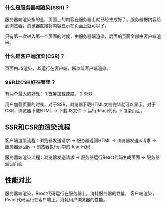 ### 什么是服务器端渲染(SSR)？
服务器端渲染指的是，页面上的内容在服务器上就已经生成好了，服务器把内容给到浏览器，浏览器直接将内容显示在页面上就可以了。

只有第一次进入第一个页面的时候，由服务器端渲染，后面的页面全部由客户端渲染。

### 什么是客户端渲染(CSR)？
页面由JS渲染，JS运行在客户端，所以叫客户端渲染。

### SSR比CSR好在哪里？
有两个最大的好处：
1.首屏加载速度。
2.SEO

用户加载页面的时候，对于SSR，浏览器下载HTML文档完毕就可以显示。对于CSR，浏览器下载HTML -> 下载JS文件 -> 运行React代码 -> 渲染页面。


## SSR和CSR的渲染流程

客户端渲染流程：浏览器发送请求 -> 服务器返回HTML -> 浏览器发送js请求 -> 服务器返回js -> 浏览器执行js中的React代码

服务器端渲染流程：浏览器发送请求 -> 服务器运行React代码生成页面 -> 服务器返回页面

## 性能对比
服务器端渲染，React代码运行在服务器上，消耗服务器的性能。
客户端渲染，React代码运行在客户端上，消耗用户浏览器的性能。